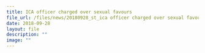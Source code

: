 ```yaml
---
title: ICA officer charged over sexual favours
file_url: /files/news/20180928_st_ica officer charged over sexual favours.pdf
date: 2018-09-28
layout: file
description: ""
image: ""
---
```

